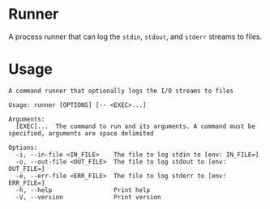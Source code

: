 Runner
===

A process runner that can log the `stdin`, `stdout`, and `stderr` streams to files.

# Usage
```
A command runner that optionally logs the I/O streams to files

Usage: runner [OPTIONS] [-- <EXEC>...]

Arguments:
  [EXEC]...  The command to run and its arguments. A command must be specified, arguments are space delimited

Options:
  -i, --in-file <IN_FILE>    The file to log stdin to [env: IN_FILE=]
  -o, --out-file <OUT_FILE>  The file to log stdout to [env: OUT_FILE=]
  -e, --err-file <ERR_FILE>  The file to log stderr to [env: ERR_FILE=]
  -h, --help                 Print help
  -V, --version              Print version
```
